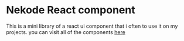 # Nekode React component

This is a mini library of a react ui component that i often to use it on my projects.
you can visit all of the components [here](https://github.com/nekode-id/nekode-ui-component/tree/master/src/components/ui)